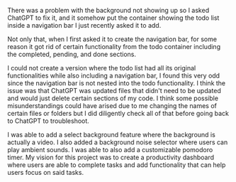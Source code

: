 There was a problem with the background not showing up so I asked ChatGPT to fix it, and it somehow put the container showing the todo list inside a navigation bar I just recently asked it to add. 

Not only that, when I first asked it to create the navigation bar, for some reason it got rid of certain functionality from the todo container including the completed, pending, and done sections. 

I could not create a version where the todo list had all its original functionalities while also including a navigation bar, I found this very odd since the navigation bar is not nested into the todo functionality. I think the issue was that ChatGPT was updated files that didn't need to be updated and would just delete certain sections of my code. I think some possible misunderstandings could have arised due to me changing the names of certain files or folders but I did diligently check all of that before going back to ChatGPT to troubleshoot. 

I was able to add a select background feature where the background is actually a video. I also added a background noise selector where users can play ambient sounds. I was able to also add a customizable pomodoro timer. My vision for this project was to create a productivity dashboard where users are able to complete tasks and add functionality that can help users focus on said tasks. 